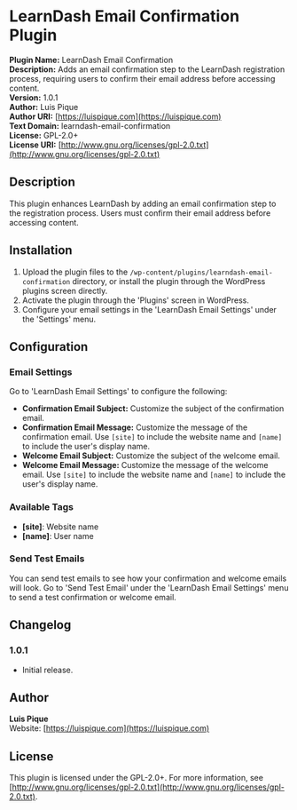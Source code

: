 # LearnDash Email Confirmation Plugin

**Plugin Name:** LearnDash Email Confirmation  
**Description:** Adds an email confirmation step to the LearnDash registration process, requiring users to confirm their email address before accessing content.  
**Version:** 1.0.1  
**Author:** Luis Pique  
**Author URI:** [https://luispique.com](https://luispique.com)  
**Text Domain:** learndash-email-confirmation  
**License:** GPL-2.0+  
**License URI:** [http://www.gnu.org/licenses/gpl-2.0.txt](http://www.gnu.org/licenses/gpl-2.0.txt)

## Description

This plugin enhances LearnDash by adding an email confirmation step to the registration process. Users must confirm their email address before accessing content.

## Installation

1. Upload the plugin files to the `/wp-content/plugins/learndash-email-confirmation` directory, or install the plugin through the WordPress plugins screen directly.
2. Activate the plugin through the 'Plugins' screen in WordPress.
3. Configure your email settings in the 'LearnDash Email Settings' under the 'Settings' menu.

## Configuration

### Email Settings

Go to 'LearnDash Email Settings' to configure the following:

- **Confirmation Email Subject:** Customize the subject of the confirmation email.
- **Confirmation Email Message:** Customize the message of the confirmation email. Use `[site]` to include the website name and `[name]` to include the user's display name.
- **Welcome Email Subject:** Customize the subject of the welcome email.
- **Welcome Email Message:** Customize the message of the welcome email. Use `[site]` to include the website name and `[name]` to include the user's display name.

### Available Tags

- **[site]**: Website name
- **[name]**: User name

### Send Test Emails

You can send test emails to see how your confirmation and welcome emails will look. Go to 'Send Test Email' under the 'LearnDash Email Settings' menu to send a test confirmation or welcome email.

## Changelog

### 1.0.1
- Initial release.

## Author

**Luis Pique**  
Website: [https://luispique.com](https://luispique.com)

## License

This plugin is licensed under the GPL-2.0+. For more information, see [http://www.gnu.org/licenses/gpl-2.0.txt](http://www.gnu.org/licenses/gpl-2.0.txt).
